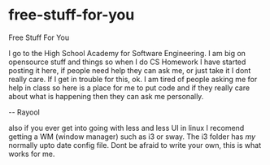 # free-stuff-for-you
Free Stuff For You

I go to the High School Academy for Software Engineering.
I am big on opensource stuff and things so when I do CS Homework I have started posting it here, if people need help they can ask me, or just take it I dont really care.
If I get in trouble for this, ok. I am tired of people asking me for help in class so here is a place for me to put code and if they really care about what is happening then they can ask me personally.


-- Rayool

also if you ever get into going with less and less UI in linux I recomend getting a WM (window manager) such as i3 or sway. The i3 folder has *my* normally upto date config file. Dont be afraid to write your own, this is what works for me.
